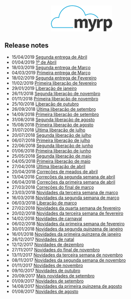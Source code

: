 <div class="articles">
<div class="hide">
    <p align="center">
        <img width="200" src="../logo.png" alt="Logo do myrp">
        <br>
    </p>

## Release notes
</div>

<ul>
    <li>
        <span class="date">15/04/2019</span>
        <a href="/changelog-myrp/myrp/19.04.02.html">Segunda entrega de Abril</a>
    </li>
    <li>
        <span class="date">01/04/2019</span>
        <a href="/changelog-myrp/myrp/19.04.01.html">1º de Abril</a>
    </li>
    <li>
        <span class="date">18/03/2019</span>
        <a href="/changelog-myrp/myrp/19.03.02.html">Segunda entrega de Março</a>
    </li>
    <li>
        <span class="date">04/03/2019</span>
        <a href="/changelog-myrp/myrp/19.03.01.html">Primeira entrega de Março</a>
    </li>
    <li>
        <span class="date">18/02/2019</span>
        <a href="/changelog-myrp/myrp/19.02.02.html">Segunda entrega de Fevereiro</a>
    </li>
    <li>
        <span class="date">11/02/2019</span>
        <a href="/changelog-myrp/myrp/19.02.01.html">Primeira liberação de fevereiro</a>
    </li>
    <li>
        <span class="date">29/01/2019</span>
        <a href="/changelog-myrp/myrp/19.01.01.html">Liberação de janeiro</a>
    </li>
    <li>
        <span class="date">26/11/2018</span>
        <a href="/changelog-myrp/myrp/18.11.02.html">Segunda liberação de novembro</a>
    </li>
    <li>
        <span class="date">01/11/2018</span>
        <a href="/changelog-myrp/myrp/18.11.01.html">Primeira liberação de novembro</a>
    </li>
    <li>
        <span class="date">25/10/2018</span>
        <a href="/changelog-myrp/myrp/18.10.01.html">Liberação de outubro</a>
    </li>
    <li>
        <span class="date">26/09/2018</span>
        <a href="/changelog-myrp/myrp/18.09.02.html">Última liberação de setembro</a>
    </li>
    <li>
        <span class="date">14/09/2018</span> 
        <a href="/changelog-myrp/myrp/18.09.01.html">Primeira liberação de setembro</a>
    </li>
    <li>
        <span class="date">31/08/2018</span> 
        <a href="/changelog-myrp/myrp/18.08.02.html">Segunda liberação de agosto</a>
    </li>
    <li>
        <span class="date">15/08/2018</span> 
        <a href="/changelog-myrp/myrp/18.08.01.html">Primeira liberação de agosto</a>
    </li>
    <li>
        <span class="date">31/07/2018</span> 
        <a href="/changelog-myrp/myrp/18.07.03.html">Última liberação de julho</a>
    </li>
    <li>
        <span class="date">20/07/2018</span> 
        <a href="/changelog-myrp/myrp/18.07.02.html">Segunda liberação de julho</a>
    </li>
    <li>
        <span class="date">06/07/2018</span> 
        <a href="/changelog-myrp/myrp/18.07.01.html">Primeira liberação de julho</a>
    </li>
    <li>
        <span class="date">22/06/2018</span> 
        <a href="/changelog-myrp/myrp/18.06.02.html">Segunda liberação de junho</a>
    </li>
    <li>
        <span class="date">01/06/2018</span> 
        <a href="/changelog-myrp/myrp/18.06.01.html">Primeira liberação de junho</a>
    </li>
    <li>
        <span class="date">25/05/2018</span> 
        <a href="/changelog-myrp/myrp/18.05.02.html">Segunda liberação de maio</a>
    </li>
    <li>
        <span class="date">04/05/2018</span> 
        <a href="/changelog-myrp/myrp/18.05.01.html">Primeira liberação de maio</a>
    </li>
    <li>
        <span class="date">27/04/2018</span> 
        <a href="/changelog-myrp/myrp/18.04.04.html">Última liberação de abril</a>
    </li>
    <li>
        <span class="date">20/04/2018</span> 
        <a href="/changelog-myrp/myrp/18.04.03.html">Correções de meados de abril</a>
    </li>
    <li>
        <span class="date">13/04/2018</span> 
        <a href="/changelog-myrp/myrp/18.04.02.html">Correções da segunda semana de abril</a>
    </li>
    <li>
        <span class="date">06/04/2018</span> 
        <a href="/changelog-myrp/myrp/18.04.01.html">Correções da primeira semana de abril</a>
    </li>
    <li>
        <span class="date">27/03/2018</span> 
        <a href="/changelog-myrp/myrp/18.03.04.html">Correções do final de março</a>
    </li>
    <li>
        <span class="date">23/03/2018</span> 
        <a href="/changelog-myrp/myrp/18.03.03.html">Novidades da terceira semana de março</a>
    </li>
    <li>
        <span class="date">16/03/2018</span> 
        <a href="/changelog-myrp/myrp/18.03.02.html">Novidades da segunda semana de março</a>
    </li>
    <li>
        <span class="date">06/03/2018</span> 
        <a href="/changelog-myrp/myrp/18.03.01.html">Liberação de março</a>
    </li>
    <li>
        <span class="date">27/02/2018</span> 
        <a href="/changelog-myrp/myrp/18.02.04.html">Novidades da quarta semana de fevereiro</a>
    </li>
    <li>
        <span class="date">20/02/2018</span> 
        <a href="/changelog-myrp/myrp/18.02.03.html">Novidades da terceira semana de fevereiro</a>
    </li>
    <li>
        <span class="date">14/02/2018</span> 
        <a href="/changelog-myrp/myrp/18.02.02.html">Novidades de carnaval</a>
    </li>
    <li>
        <span class="date">06/02/2018</span> 
        <a href="/changelog-myrp/myrp/18.02.01.html">Novidades da primeira semana de fevereiro</a>
    </li>
    <li>
        <span class="date">30/01/2018</span> 
        <a href="/changelog-myrp/myrp/18.01.02.html">Novidades da segunda quinzena de janeiro</a>
    </li>
    <li>
        <span class="date">16/01/2018</span> 
        <a href="/changelog-myrp/myrp/18.01.01.html">Novidades da primeira quinzena de janeiro</a>
    </li>
    <li>
        <span class="date">26/12/2017</span> 
        <a href="/changelog-myrp/myrp/17.12.02.html">Novidades de natal</a>
    </li>
    <li>
        <span class="date">12/12/2017</span> 
        <a href="/changelog-myrp/myrp/17.12.01.html">Novidades de dezembro</a>
    </li>
    <li>
        <span class="date">27/11/2017</span> 
        <a href="/changelog-myrp/myrp/17.11.04.html">Novidades do final de novembro</a>
    </li>
    <li>
        <span class="date">13/11/2017</span> 
        <a href="/changelog-myrp/myrp/17.11.03.html">Novidades da terceira semana de novembro</a>
    </li>
    <li>
        <span class="date">08/11/2017</span> 
        <a href="/changelog-myrp/myrp/17.11.02.html">Novidades da segunda semana de novembro</a>
    </li>
    <li>
        <span class="date">01/11/2017</span> 
        <a href="/changelog-myrp/myrp/17.11.01.html">Novidades de novembro</a>
    </li>
    <li>
        <span class="date">09/10/2017</span>
        <a href="/changelog-myrp/myrp/17.10.01.html">Novidades de outubro</a>
    </li>
    <li>
        <span class="date">20/09/2017</span> 
        <a href="/changelog-myrp/myrp/17.09.02.html">Mais novidades de setembro</a>
    </li>
    <li>
        <span class="date">01/09/2017</span> 
        <a href="/changelog-myrp/myrp/17.09.01.html">Novidades de setembro</a>
    </li>
    <li>
        <span class="date">14/08/2017</span> 
        <a href="/changelog-myrp/myrp/17.08.02.html">Novidades da primeira quinzena de agosto</a>
    </li>
    <li>
        <span class="date">01/08/2017</span> 
        <a href="/changelog-myrp/myrp/17.08.01.html">Novidades de agosto</a>
    </li>
</ul>

</div>
